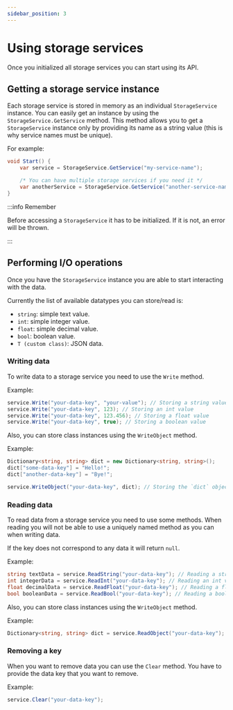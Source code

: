 ```yaml
---
sidebar_position: 3
---
```


# Using storage services

Once you initialized all storage services you can start using its API.

## Getting a storage service instance

Each storage service is stored in memory as an individual `StorageService` instance. You can easily get an instance by using the `StorageService.GetService` method. This method allows you to get a `StorageService` instance only by providing its name as a string value (this is why service names must be unique).

For example:

```csharp
void Start() {
    var service = StorageService.GetService("my-service-name");

    /* You can have multiple storage services if you need it */
    var anotherService = StorageService.GetService("another-service-name");
}
```

:::info Remember

Before accessing a `StorageService` it has to be initialized. If it is not, an error will be thrown.

:::

## Performing I/O operations

Once you have the `StorageService` instance you are able to start interacting with the data.

Currently the list of available datatypes you can store/read is:

- `string`: simple text value.
- `int`: simple integer value.
- `float`: simple decimal value.
- `bool`: boolean value.
- `T (custom class)`: JSON data.

### Writing data

To write data to a storage service you need to use the `Write` method.

Example:

```csharp
service.Write("your-data-key", "your-value"); // Storing a string value
service.Write("your-data-key", 123); // Storing an int value
service.Write("your-data-key", 123.456); // Storing a float value
service.Write("your-data-key", true); // Storing a boolean value
```

Also, you can store class instances using the `WriteObject` method.

Example:

```csharp
Dictionary<string, string> dict = new Dictionary<string, string>();
dict["some-data-key"] = "Hello!";
dict["another-data-key"] = "Bye!";

service.WriteObject("your-data-key", dict); // Storing the `dict` object
```

### Reading data

To read data from a storage service you need to use some methods. When reading you will not be able to use a uniquely named method as you can when writing data.

If the key does not correspond to any data it will return `null`.

Example:

```csharp
string textData = service.ReadString("your-data-key"); // Reading a string value
int integerData = service.ReadInt("your-data-key"); // Reading an int value
float decimalData = service.ReadFloat("your-data-key"); // Reading a float value
bool booleanData = service.ReadBool("your-data-key"); // Reading a boolean value
```

Also, you can store class instances using the `WriteObject` method.

Example:

```csharp
Dictionary<string, string> dict = service.ReadObject("your-data-key"); // Reading the `dict` object
```

### Removing a key

When you want to remove data you can use the `Clear` method. You have to provide the data key that you want to remove.

Example:

```csharp
service.Clear("your-data-key");
```
